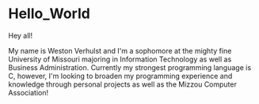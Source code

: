 # Hello_World

Hey all!

My name is Weston Verhulst and I'm a sophomore at the mighty fine University of Missouri majoring in Information Technology as well as Business Administration. Currently my strongest programming language is C, however, I'm looking to broaden my programming experience and knowledge through personal projects as well as the Mizzou Computer Association!
